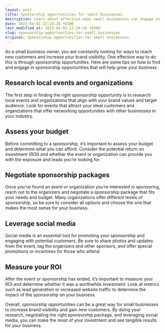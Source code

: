 ```yaml
---
layout: post
title: Sponsorship opportunities for small businesses
description: Learn about effective ways small businesses can engage in sponsorship opportunities to increase their brand visibility and gain new customers.
date: 2023-04-01 22:24:28 +0300
last_modified_at: 2023-04-01 22:24:28 +0300
slug: sponsorship-opportunities-for-small-businesses
original: Sponsorship opportunities for small businesses
---
```

As a small business owner, you are constantly looking for ways to reach new customers and increase your brand visibility. One effective way to do this is through sponsorship opportunities. Here are some tips on how to find and engage in sponsorship opportunities that will help grow your business.

## Research local events and organizations

The first step in finding the right sponsorship opportunity is to research local events and organizations that align with your brand values and target audience. Look for events that attract your ideal customers and organizations that offer networking opportunities with other businesses in your industry.

## Assess your budget

Before committing to a sponsorship, it’s important to assess your budget and determine what you can afford. Consider the potential return on investment (ROI) and whether the event or organization can provide you with the exposure and leads you’re looking for.

## Negotiate sponsorship packages

Once you’ve found an event or organization you’re interested in sponsoring, reach out to the organizers and negotiate a sponsorship package that fits your needs and budget. Many organizations offer different levels of sponsorship, so be sure to consider all options and choose the one that makes the most sense for your business.

## Leverage social media

Social media is an essential tool for promoting your sponsorship and engaging with potential customers. Be sure to share photos and updates from the event, tag the organizers and other sponsors, and offer special promotions or incentives for those who attend.

## Measure your ROI

After the event or sponsorship has ended, it’s important to measure your ROI and determine whether it was a worthwhile investment. Look at metrics such as lead generation or increased website traffic to determine the impact of the sponsorship on your business.

Overall, sponsorship opportunities can be a great way for small businesses to increase brand visibility and gain new customers. By doing your research, negotiating the right sponsorship package, and leveraging social media, you can make the most of your investment and see tangible results for your business.